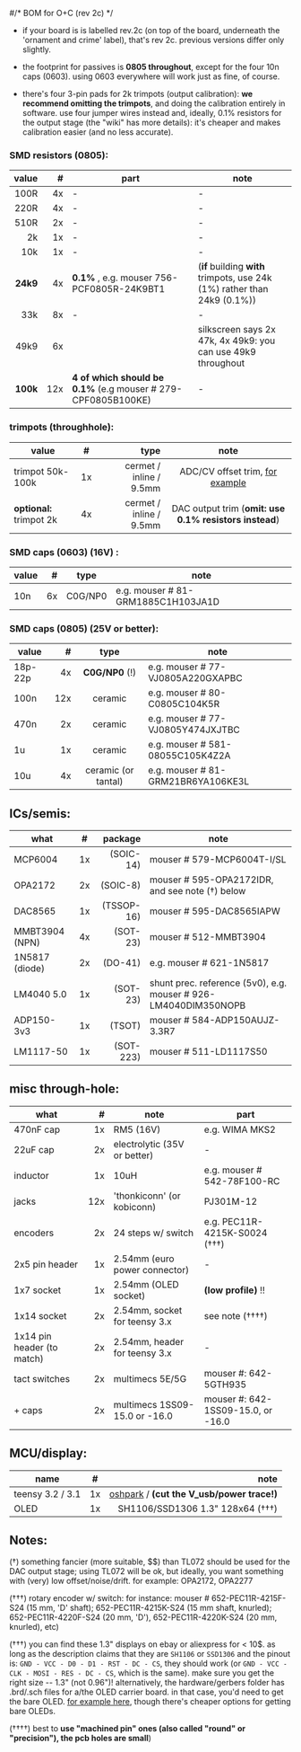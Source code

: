 #/* BOM for O+C (rev 2c) */

- if your board is is labelled rev.2c (on top of the board, underneath the 'ornament and crime' label), that's rev 2c. previous versions differ only slightly.

- the footprint for passives is **0805 throughout**, except for the four 10n caps (0603). using 0603 everywhere will work just as fine, of course.

- there's four 3-pin pads for 2k trimpots (output calibration): **we recommend omitting the trimpots**, and doing the calibration entirely in software. use four jumper wires instead and, ideally, 0.1% resistors for the output stage (the "wiki" has more details): it's cheaper and makes calibration easier (and no less accurate).


### SMD resistors (0805):
| value | #| part | note |
| ---: | ---: | --- | --- |
| 100R | 4x | - | - |
| 220R | 4x | - | - |
| 510R | 2x | - | - |
| 2k   | 1x | - | - |
| 10k  | 1x | - | - |
| **24k9**  | 4x |  **0.1%** , e.g. mouser 756-PCF0805R-24K9BT1 | (**if** building **with** trimpots, use 24k (1%) rather than 24k9 (0.1%))|
| 33k | 8x | - | - |
| 49k9 | 6x |  | silkscreen says 2x 47k, 4x 49k9: you can use 49k9 throughout |
| **100k** | 12x | **4 of which should be 0.1%** (e.g mouser # 279-CPF0805B100KE) | - |



### trimpots (throughhole): 
| value | # | type | note |
| --- | --- | ---: | :---: |
| trimpot 50k-100k | 1x | cermet / inline / 9.5mm |  ADC/CV offset trim, [for example](http://www.taydaelectronics.com/50k-ohm-trimmer-potentiometer-cermet-25-turns-3296w.html) |
| **optional:** trimpot 2k | 4x | cermet / inline / 9.5mm | DAC output trim (**omit: use 0.1% resistors instead**) |

### SMD caps (0603) (16V) :
| value | #| type| note |
| --- | ---: | :---: | --- |
| 10n | 6x | C0G/NP0 | e.g. mouser # 81-GRM1885C1H103JA1D |

### SMD caps (0805) (25V or better):
| value | #| type | note |
| --- | ---: | :---: | --- |
| 18p-22p | 4x | **C0G/NP0** (!) | e.g. mouser # 77-VJ0805A220GXAPBC |
| 100n  | 12x | ceramic | e.g. mouser # 80-C0805C104K5R |
| 470n  | 2x  | ceramic | e.g. mouser # 77-VJ0805Y474JXJTBC |
| 1u    | 1x | ceramic | e.g. mouser # 581-08055C105K4Z2A |
| 10u   | 4x | ceramic (or tantal) | e.g. mouser # 81-GRM21BR6YA106KE3L |

## ICs/semis:

| what | # | package | note |
| --- | --- | ---: | --- |
| MCP6004 | 1x | (SOIC-14) | mouser # 579-MCP6004T-I/SL |
| OPA2172 | 2x | (SOIC-8) | mouser # 595-OPA2172IDR, and see note (†) below |
| DAC8565 |  1x | (TSSOP-16) | mouser # 595-DAC8565IAPW |
| MMBT3904 (NPN) | 4x | (SOT-23) |  mouser # 512-MMBT3904 |
| 1N5817 (diode) | 2x | (DO-41) | e.g. mouser # 621-1N5817 |
| LM4040 5.0 | 1x | (SOT-23) |shunt prec. reference (5v0), e.g. mouser # 926-LM4040DIM350NOPB |
| ADP150-3v3 | 1x |(TSOT) |  mouser # 584-ADP150AUJZ-3.3R7 |
| LM1117-50 | 1x | (SOT-223) |  mouser # 511-LD1117S50 |

## misc through-hole:

| what | # | note | part | 
| --- | ---: | --- | --- | 
| 470nF cap | 1x | RM5 (16V)| e.g. WIMA MKS2 | 
| 22uF cap | 2x | electrolytic (35V or better) | - | 
| inductor | 1x | 10uH | e.g. mouser # 542-78F100-RC | 
| jacks |  12x | 'thonkiconn' (or kobiconn) | PJ301M-12 |
| encoders | 2x  | 24 steps w/ switch | e.g. PEC11R-4215K-S0024 (†††) | 
| 2x5 pin header | 1x | 2.54mm (euro power connector) | - | 
| 1x7 socket | 1x | 2.54mm (OLED socket) | **(low profile)** !! | 
| 1x14 socket | 2x | 2.54mm, socket for teensy 3.x | see note (††††) | 
| 1x14 pin header (to match) |  2x | 2.54mm, header for teensy 3.x | - |
| tact switches | 2x | multimecs 5E/5G | mouser #: 642-5GTH935 | 
| + caps | 2x | multimecs 1SS09-15.0 or -16.0 | mouser #: 642-1SS09-15.0, or -16.0 | 

## MCU/display:

| name | # | note | 
| --- | --- | ---: |
| teensy 3.2 / 3.1| 1x | [oshpark](http://store.oshpark.com/products/teensy-3-1) / **(cut the V_usb/power trace!)** | 
| OLED | 1x | SH1106/SSD1306 1.3" 128x64 (†††) | 


## Notes:


(†) something fancier (more suitable, $$) than TL072 should be used for the DAC output stage; using TL072 will be ok, but ideally, you want something with (very) low offset/noise/drift. for example: OPA2172, OPA2277 

(†††)  rotary encoder w/ switch: for instance: mouser # 652-PEC11R-4215F-S24 (15 mm, 'D' shaft); 652-PEC11R-4215K-S24 (15 mm shaft, knurled); 652-PEC11R-4220F-S24 (20 mm, 'D'), 652-PEC11R-4220K-S24 (20 mm, knurled), etc)

(†††) you can find these 1.3" displays on ebay or aliexpress for < 10$. as long as the description claims that they are `SH1106` or `SSD1306` and the pinout is: `GND - VCC - D0 - D1 - RST - DC - CS`, they should work (or `GND - VCC - CLK - MOSI - RES - DC - CS`, which is the same). make sure you get the right size --  1.3" (not 0.96")! alternatively, the hardware/gerbers folder has .brd/.sch files for a/the OLED carrier board. in that case, you'd need to get the bare OLED. [for example here](http://www.buydisplay.com/default/serial-spi-1-3-inch-128x64-oled-display-module-ssd1306-white-on-black), though there's cheaper options for getting bare OLEDs.

(††††) best to **use "machined pin" ones (also called "round" or "precision"), the pcb holes are small**)
